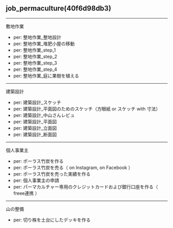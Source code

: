 job_permaculture(40f6d98db3)
---

---
敷地作業

- per: 整地作業_整地設計
- per: 整地作業_堆肥小屋の移動
- per: 整地作業_step_1
- per: 整地作業_step_2
- per: 整地作業_step_3
- per: 整地作業_step_4
- per: 整地作業_庭に果樹を植える

---
建築設計

- per: 建築設計_スケッチ
- per: 建築設計_平面図のためのスケッチ（方眼紙 or スケッチ with 寸法）
- per: 建築設計_中山さんレビュ
- per: 建築設計_平面図
- per: 建築設計_立面図
- per: 建築設計_断面図


---
個人事業主

- per: ポーラス竹炭を作る
- per: ポーラス竹炭を売る（ on Instagram, on Facebook ）
- per: ポーラス竹炭を売った実績を作る
- per: 個人事業主の申請
- per: パーマカルチャー専用のクレジットカードおよび銀行口座を作る（ freee連携 ）

---
山の整備

- per: 切り株を土台にしたデッキを作る


